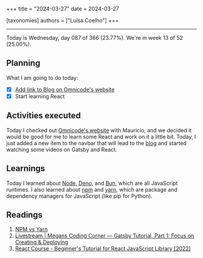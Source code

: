 +++
title = "2024-03-27"
date = 2024-03-27

[taxonomies]
authors = ["Luísa Coelho"]
+++

---

Today is Wednesday, day 087 of 366 (23.77%). We're in week 13 of 52 (25.00%).

## Planning

What I am going to do today:

- [x] [Add link to Blog on Omnicode's website](https://github.com/OmnicodeSolutions/website/issues/119)
- [x] Start learning React

## Activities executed

Today I checked out [Omnicode's website](https://omnicode.solutions/) with Mauricio, and we decided it would be good for me to learn some React and work on it a little bit. Today, I just added a new item to the navbar that will lead to the [blog](https://omnicode.com.br/blog/) and started watching some videos on Gatsby and React.

## Learnings

Today I learned about [Node](https://nodejs.org/en), [Deno](https://deno.com/), and [Bun](https://bun.sh/), which are all JavaScript runtimes. I also learned about [npm](https://www.npmjs.com/) and [yarn](https://yarnpkg.com/), which are package and dependency managers for JavaScript (like pip for Python).

## Readings

1. [NPM vs Yarn](https://www.alura.com.br/artigos/npm-vs-yarn?utm_term=&utm_campaign=%5BSearch%5D+%5BPerformance%5D+-+Dynamic+Search+Ads+-+Artigos+e+Conte%C3%BAdos&utm_source=adwords&utm_medium=ppc&hsa_acc=7964138385&hsa_cam=11384329873&hsa_grp=111087461203&hsa_ad=687448474447&hsa_src=g&hsa_tgt=dsa-2273097816642&hsa_kw=&hsa_mt=&hsa_net=adwords&hsa_ver=3&gad_source=1&gclid=CjwKCAjwh4-wBhB3EiwAeJsppE4f3g43yUdEgfywxrtKglhsSzqyVDBXNp1wjjFa4qHews6doZCKdxoCSNkQAvD_BwE)
2. [Livestream | Megans Coding Corner — Gatsby Tutorial, Part 1: Focus on Creating & Deploying](https://www.youtube.com/watch?v=wr8rbaHUM6Q)
3. [React Course - Beginner's Tutorial for React JavaScript Library [2022]](https://www.youtube.com/watch?v=bMknfKXIFA8)
